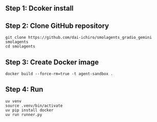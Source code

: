 ## Step 1: Dcoker install

## Step 2: Clone GitHub repository
~~~
git clone https://github.com/dai-ichiro/smolagents_gradio_gemini smolagents
cd smolagents
~~~

## Step 3: Create Docker image
~~~
docker build --force-rm=true -t agent-sandbox .
~~~

## Step 4: Run
~~~
uv venv
source .venv/bin/activate
uv pip install docker
uv run runner.py
~~~
